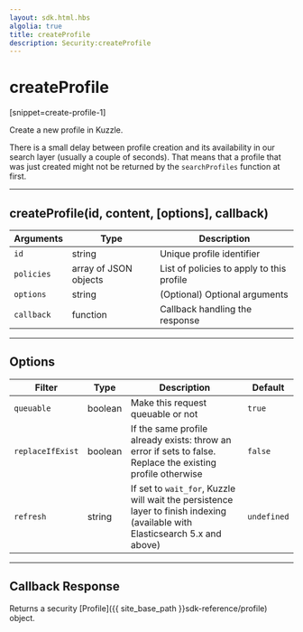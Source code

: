 ```yaml
---
layout: sdk.html.hbs
algolia: true
title: createProfile
description: Security:createProfile
---
```

  

# createProfile
[snippet=create-profile-1]

Create a new profile in Kuzzle.

<aside class="notice">
There is a small delay between profile creation and its availability in our search layer (usually a couple of seconds).
That means that a profile that was just created might not be returned by the <code>searchProfiles</code> function at first.
</aside>

---

## createProfile(id, content, [options], callback)

| Arguments | Type | Description |
|---------------|---------|----------------------------------------|
| ``id`` | string | Unique profile identifier |
| ``policies`` | array of JSON objects | List of policies to apply to this profile |
| ``options`` | string | (Optional) Optional arguments |
| ``callback`` | function | Callback handling the response |

---

## Options

| Filter | Type | Description | Default |
|---------------|---------|----------------------------------------|---------|
| ``queuable`` | boolean | Make this request queuable or not  | ``true`` |
| ``replaceIfExist`` | boolean | If the same profile already exists: throw an error if sets to false. Replace the existing profile otherwise | ``false`` |
| ``refresh`` | string | If set to ``wait_for``, Kuzzle will wait the persistence layer to finish indexing (available with Elasticsearch 5.x and above) | ``undefined`` |

---

## Callback Response

Returns a security [Profile]({{ site_base_path }}sdk-reference/profile) object.
